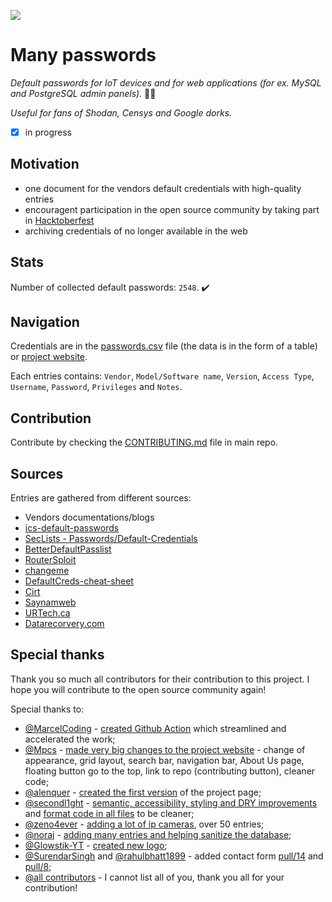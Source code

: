 ![](https://github.com/many-passwords/many-passwords/blob/main/many-passwords.png)

# Many passwords

_Default passwords for IoT devices and for web applications (for ex. MySQL and PostgreSQL admin panels)._ 🐱‍💻

_Useful for fans of Shodan, Censys and Google dorks._

- [x] in progress

## Motivation

- one document for the vendors default credentials with high-quality entries
- encouragent participation in the open source community by taking part in [Hacktoberfest](https://hacktoberfest.digitalocean.com/)
- archiving credentials of no longer available in the web

## Stats

Number of collected default passwords: ``2548``. ✔️

## Navigation

Credentials are in the [passwords.csv](https://github.com/many-passwords/many-passwords/blob/main/passwords.csv) file (the data is in the form of a table) or [project website](https://many-passwords.github.io/).

Each entries contains: ``Vendor``, ``Model/Software name``, ``Version``, ``Access Type``, ``Username``, ``Password``, ``Privileges`` and ``Notes``.

## Contribution

Contribute <!-- in the main repository --> by checking the [CONTRIBUTING.md](https://github.com/many-passwords/many-passwords/blob/main/CONTRIBUTING.md) file in main repo<!--or    
contribute in the web repository by checking the [CONTRIBUTING.md](https://github.com/many-passwords/many-passwords.github.io/blob/main/CONTRIBUTING.md) file in website repo. -->.
## Sources

Entries are gathered from different sources:

- Vendors documentations/blogs
- [ics-default-passwords](https://github.com/arnaudsoullie/ics-default-passwords/)
- [SecLists - Passwords/Default-Credentials](https://github.com/danielmiessler/SecLists/tree/master/Passwords/Default-Credentials)
- [BetterDefaultPasslist](https://github.com/govolution/betterdefaultpasslist)
- [RouterSploit](https://github.com/threat9/routersploit)
- [changeme](https://github.com/ztgrace/changeme)
- [DefaultCreds-cheat-sheet](https://github.com/ihebski/DefaultCreds-cheat-sheet)
- [Cirt](https://cirt.net/passwords)
- [Saynamweb](https://sites.google.com/site/saynamweb/password)
- [URTech.ca](https://www.urtech.ca/2011/12/default-passwords/)
- [Datarecorvery.com](https://datarecovery.com/rd/default-passwords/)

## Special thanks

Thank you so much all contributors for their contribution to this project. I hope you will contribute to the open source community again!

Special thanks to:

- [@MarcelCoding](https://github.com/MarcelCoding) - [created Github Action](https://github.com/many-passwords/many-passwords/pull/49) which streamlined and accelerated the work;
- [@Mpcs](https://github.com/Mpcs) - [made very big changes to the project website](https://github.com/many-passwords/many-passwords/pull/41) - change of appearance, grid layout, search bar, navigation bar, About Us page, floating button go to the top, link to repo (contributing button), cleaner code;
- [@alenquer](https://github.com/alenquer) - [created the first version](https://github.com/many-passwords/many-passwords/pull/37) of the project page;
- [@secondl1ght](https://github.com/secondl1ght) - [semantic, accessibility, styling and DRY improvements](https://github.com/many-passwords/many-passwords.github.io/pull/1) and [format code in all files](https://github.com/many-passwords/many-passwords.github.io/pull/2) to be cleaner;
- [@zeno4ever](https://github.com/zeno4ever) - [adding a lot of ip cameras](https://github.com/many-passwords/many-passwords/pull/60), over 50 entries;
- [@noraj](https://github.com/noraj) - [adding many entries and helping sanitize the database](https://github.com/many-passwords/many-passwords/pulls?q=is%3Apr+author%3Anoraj+is%3Aclosed);
- [@Glowstik-YT](https://github.com/Glowstik-YT) - [created new logo](https://github.com/many-passwords/many-passwords/pull/80);
- [@SurendarSingh](https://github.com/SurendarSingh) and [@rahulbhatt1899](https://github.com/rahulbhatt1899) - added contact form [pull/14](https://github.com/many-passwords/many-passwords.github.io/pull/14) and [pull/8](https://github.com/many-passwords/many-passwords.github.io/pull/8);
- [@all contributors](https://github.com/many-passwords/many-passwords/graphs/contributors) - I cannot list all of you, thank you all for your contribution!
